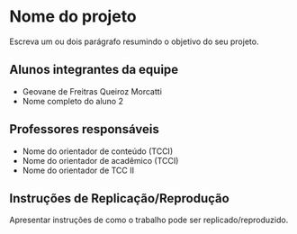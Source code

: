 # Nome do projeto

Escreva um ou dois  parágrafo resumindo o objetivo do seu projeto.

## Alunos integrantes da equipe

* Geovane de Freitras Queiroz Morcatti 
* Nome completo do aluno 2

## Professores responsáveis

* Nome do orientador de conteúdo (TCCI)
* Nome do orientador de acadêmico (TCCI)
* Nome do orientador de TCC II

## Instruções de Replicação/Reprodução

Apresentar instruções de como o trabalho pode ser replicado/reproduzido.
